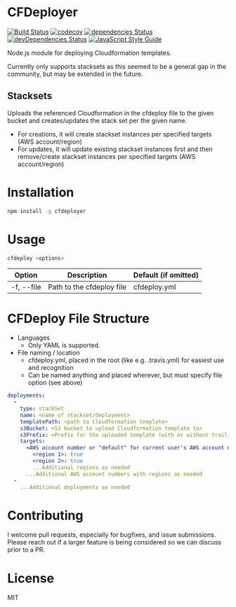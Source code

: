 # CFDeployer
[![Build Status](https://travis-ci.com/zippadd/cfdeploy.svg?branch=master)](https://travis-ci.com/zippadd/cfdeploy)
[![codecov](https://codecov.io/gh/zippadd/cfdeploy/branch/master/graph/badge.svg)](https://codecov.io/gh/zippadd/cfdeploy)
[![dependencies Status](https://david-dm.org/zippadd/cfdeploy/status.svg)](https://david-dm.org/zippadd/cfdeploy)
[![devDependencies Status](https://david-dm.org/zippadd/cfdeploy/dev-status.svg)](https://david-dm.org/zippadd/cfdeploy?type=dev)
[![JavaScript Style Guide](https://img.shields.io/badge/code_style-standard-brightgreen.svg)](https://standardjs.com)

Node.js module for deploying Cloudformation templates.

Currently only supports stacksets as this seemed to be a general gap in the community, but may be extended in the future.

## Stacksets
Uploads the referenced Cloudformation in the cfdeploy file to the given bucket and creates/updates the stack set per the given name.
* For creations, it will create stackset instances per specified targets (AWS account/region)
* For updates, it will update existing stackset instances first and then remove/create stackset instances per specified targets (AWS account/region)

# Installation
```bash
npm install -g cfdeployer
```

# Usage
```bash
cfdeploy <options>
```

| Option                | Description               | Default (if omitted) |
|-----------------------|---------------------------|----------------------|
| -f, --file <filePath> | Path to the cfdeploy file | cfdeploy.yml         |

# CFDeploy File Structure
* Languages
  * Only YAML is supported. 
* File naming / location
  * cfdeploy.yml, placed in the root (like e.g. .travis.yml) for easiest use and recognition
  * Can be named anything and placed wherever, but must specify file option (see above)

```yaml
deployments:
  - 
    type: stackSet
    name: <name of stackset/deployment>
    templatePath: <path to Cloudformation template>
    s3Bucket: <S3 bucket to upload Cloudformation template to>
    s3Prefix: <Prefix for the uploaded template (with or without trailing slash) e.g. thisIs/aPrefix/ >
    targets:
      <AWS account number or "default" for current user's AWS account number>:
        <region 1>: true
        <region 2>: true
        ...Additional regions as needed
      ...Additional AWS account numbers with regions as needed
  -
    ...Additional deployments as needed
```

# Contributing
I welcome pull requests, especially for bugfixes, and issue submissions.
Please reach out if a larger feature is being considered so we can discuss prior to a PR.

# License
MIT